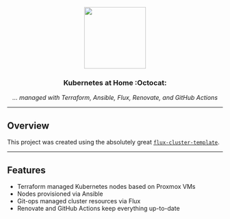 <div align="center">

<img src="https://camo.githubusercontent.com/5b298bf6b0596795602bd771c5bddbb963e83e0f/68747470733a2f2f692e696d6775722e636f6d2f7031527a586a512e706e67" align="center" width="144px" height="144px"/>

### Kubernetes at Home :Octocat:

_... managed with Terraform, Ansible, Flux, Renovate, and GitHub Actions_

</div>

---

## Overview

This project was created using the absolutely great
[`flux-cluster-template`](https://github.com/onedr0p/flux-cluster-template).

---

## Features

- Terraform managed Kubernetes nodes based on Proxmox VMs
- Nodes provisioned via Ansible
- Git-ops managed cluster resources via Flux
- Renovate and GitHub Actions keep everything up-to-date

